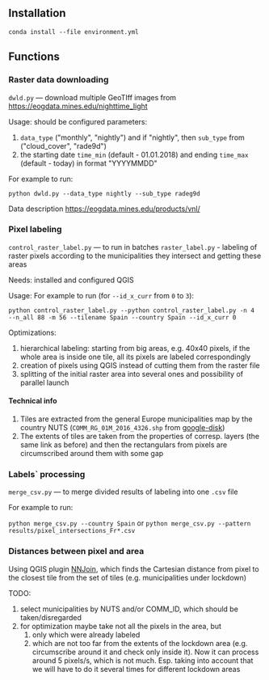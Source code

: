 ## Installation
`conda install --file environment.yml`

## Functions
### Raster data downloading
`dwld.py` —  download multiple GeoTIff images from https://eogdata.mines.edu/nighttime_light

Usage: should be configured parameters:
1) `data_type` ("monthly", "nightly") 
and if "nightly", then `sub_type` from ("cloud_cover", "rade9d")
2) the starting date `time_min` (default - 01.01.2018) and ending `time_max` (default - today) in format "YYYYMMDD"

For example to run:

`python dwld.py --data_type nightly --sub_type radeg9d`

Data description https://eogdata.mines.edu/products/vnl/

### Pixel labeling
`control_raster_label.py` —  to run in batches `raster_label.py` - labeling of raster pixels according 
to the municipalities they intersect and getting these areas

Needs: installed and configured QGIS

Usage:
For example to run (for `--id_x_curr` from `0` to `3`):

`python control_raster_label.py --python control_raster_label.py -n 4 
--n_all 88 -m 56 --tilename Spain --country Spain --id_x_curr 0 `

Optimizations:
1) hierarchical labeling: starting from big areas, e.g. 40x40 pixels, if the whole area is inside one tile, 
all its pixels are labeled correspondingly
2) creation of pixels using QGIS instead of cutting them from the raster file
3) splitting of the initial raster area into several ones and possibility of parallel launch

#### Technical info
1) Tiles are extracted from the general Europe municipalities map by the country NUTS 
   (`COMM_RG_01M_2016_4326.shp` 
   from [google-disk](https://drive.google.com/drive/folders/1bJRAxose2mekKBZHRilsgRgMzOK5i6yl?usp=sharing))
2) The extents of tiles are taken from the properties of corresp. layers (the same link as before) and then the rectangulars 
   from pixels are circumscribed around them with some gap
   
### Labels` processing
`merge_csv.py` — to merge divided results of labeling into one `.csv` file

For example to run:

`python merge_csv.py --country Spain` or `python merge_csv.py --pattern results/pixel_intersections_Fr*.csv`

### Distances between pixel and area

Using QGIS plugin [NNJoin](http://arken.nmbu.no/~havatv/gis/qgisplugins/NNJoin/), 
which finds the Cartesian distance from pixel to the closest tile from the set of tiles
(e.g. municipalities under lockdown)

TODO: 

1) select municipalities by NUTS and/or COMM_ID, which should be taken/disregarded
2) for optimization maybe take not all the pixels in the area, but
   1) only which were already labeled
   2) which are not too far from the extents of the lockdown area 
      (e.g. circumscribe around it and check only inside it). 
      Now it can process around 5 pixels/s, which is not much.
      Esp. taking into account that we will have to do it several times for different
      lockdown areas
